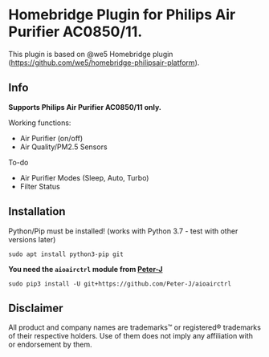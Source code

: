 # Homebridge Plugin for Philips Air Purifier AC0850/11.

This plugin is based on @we5 Homebridge plugin (https://github.com/we5/homebridge-philipsair-platform).


## Info

**Supports Philips Air Purifier AC0850/11 only.**

Working functions:

- Air Purifier (on/off)
- Air Quality/PM2.5 Sensors

To-do

- Air Purifier Modes (Sleep, Auto, Turbo)
- Filter Status


## Installation

Python/Pip must be installed! (works with Python 3.7 - test with other versions later)

```
sudo apt install python3-pip git
```

**You need the `aioairctrl` module from [Peter-J](https://github.com/Peter-J/aioairctrl)**

```
sudo pip3 install -U git+https://github.com/Peter-J/aioairctrl
```


## Disclaimer

All product and company names are trademarks™ or registered® trademarks of their respective holders. Use of them does not imply any affiliation with or endorsement by them.
